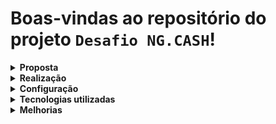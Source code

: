 # Boas-vindas ao repositório do projeto `Desafio NG.CASH`!

<details>
  <summary><strong>Proposta</strong></summary><br />

  Estruturar uma aplicação web fullstack, dockerizada, cujo objetivo seja possibilitar que usuários da NG consigam realizar transferências internas entre si.

  No backend, devem ser implementadas rotas para login, cadastro, conferência de saldo disponível, transfências entre contas e busca por data e/ou entrada e saída de valores.

  No frontend, devem ser implementadas telas para login, cadastro e uma tela com seção para realização das transferências, bem como uma tabela com todas as transferências realizadas. Também deve ser possível filtrar por data e/ou entrada e saída de valores.

</details>

<details>
  <summary><strong>Realização</strong></summary><br />
  
  * Projeto `individual`;
  * Foram utilizados `6` dias para realização do projeto;

</details>

<details>
  <summary><strong>Configuração</strong></summary><br />

  * Para rodar o projeto, é necessário ter o `docker` e o `docker-compose` instalados;
  * `npm install` para instalar as dependências;
  * `npm run compose:up` na raiz do projeto para rodar o container;

  <h4>Backend:</h4>

  * `npm install` na pasta 'backend' para instalar as dependências;
  * `npm run dev` na pasta 'back end' para rodar o servidor em modo de desenvolvimento;
  * `npm start` nas pasta 'back end' para rodar o servidor em modo de produção;
  * O projeto está configurado para rodar na porta `http://localhost:3001/`.  
  * Uma documentação do projeto em backend está disponível em <a href='https://documenter.getpostman.com/view/21539124/2s8YmSrL7v' target='_blank'>`https://documenter.getpostman.com/view/21539124/2s8YmSrL7v`</a>.

  <h4>Frontend:</h4>

  * `npm install` na pasta 'frontend' para instalar as dependências;
  * `npm start` na pasta 'frontend' para rodar o servidor em modo de desenvolvimento;
  * O projeto está configurado para rodar na porta `http://localhost:3000/`.

</details>

<details>
  <summary><strong>Tecnologias utilizadas</strong></summary>

  <h4>Geral:</h4>

  <ul>
    <li>Docker</li>
    <li>Docker Compose</li>
  </ul>

  <h4>Backend:</h4>

  <ul>
    <li>Node.js</li>
    <li>TypeScript</li>
    <li>Express</li>
    <li>Sequelize</li>
    <li>PostgreSQL</li>
    <li>JWT</li>
    <li>BCrypt</li>
    <li>Postman</li>
  </ul>

  <h4>Frontend:</h4>

  <ul>
    <li>React</li>
    <li>Context</li>
    <li>Styled Components</li>
  </ul>

</details>

<details>
  <summary><strong>Melhorias</strong></summary>

  - Implementar testes unitários;
  - Implementar testes de integração; 

</details>
